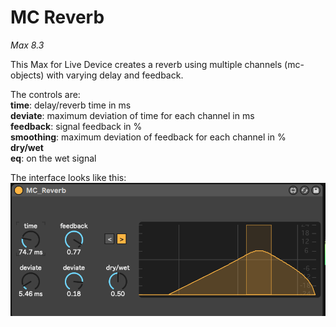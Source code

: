 # MC Reverb

*Max 8.3*

This Max for Live Device creates a reverb using multiple channels (mc-objects) with varying delay and feedback.

The controls are:<br/>
**time**: delay/reverb time in ms<br/>
**deviate**: maximum deviation of time for each channel in ms<br/>
**feedback**: signal feedback in %<br/>
**smoothing**: maximum deviation of feedback for each channel in %<br/>
**dry/wet**<br/>
**eq**: on the wet signal<br/>

The interface looks like this:<br/>
![Interface](/picture/MC_Reverb.png)

